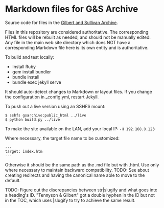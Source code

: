 # Markdown files for G&S Archive

Source code for files in the [Gilbert and Sullivan Archive](https://gsarchive.net/).

Files in this repository are considered authoritative. The corresponding HTML
files will be rebuilt as needed, and should not be manually edited. Any file
in the main web site directory which does NOT have a corresponding Markdown
file here is its own entity and is authoritative.

To build and test locally:

* Install Ruby
* gem install bundler
* bundle install
* bundle exec jekyll serve

It should auto-detect changes to Markdown or layout files. If you change the
configuration in _config.yml, restart Jekyll.

To push out a live version using an SSHFS mount:

    $ sshfs gsarchive:public_html ../live
    $ python build.py ../live

To make the site available on the LAN, add your local IP: `-H 192.168.0.123`

Where necessary, the target file name to be customized:

    ---
    target: index.htm
    ---

Otherwise it should be the same path as the .md file but with .html. Use only
where necessary to maintain backward compatibility. TODO: See about creating
redirects and having the canonical name able to move to the default.

TODO: Figure out the discrepancies between str|slugify and what goes into a
heading's ID. "Tennyson & Gilbert" got a double hyphen in the ID but not in
the TOC, which uses |slugify to try to achieve the same result.
